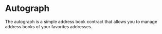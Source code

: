 # Autograph

The autograph is a simple address book contract that allows you to manage address books of your favorites addresses.
